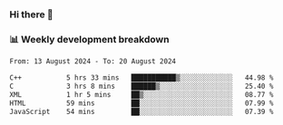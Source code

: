 ### Hi there 👋

### 📊 Weekly development breakdown
<!--START_SECTION:waka-->

```txt
From: 13 August 2024 - To: 20 August 2024

C++           5 hrs 33 mins   ███████████▒░░░░░░░░░░░░░   44.98 %
C             3 hrs 8 mins    ██████▒░░░░░░░░░░░░░░░░░░   25.40 %
XML           1 hr 5 mins     ██▒░░░░░░░░░░░░░░░░░░░░░░   08.77 %
HTML          59 mins         ██░░░░░░░░░░░░░░░░░░░░░░░   07.99 %
JavaScript    54 mins         ██░░░░░░░░░░░░░░░░░░░░░░░   07.39 %
```

<!--END_SECTION:waka-->
